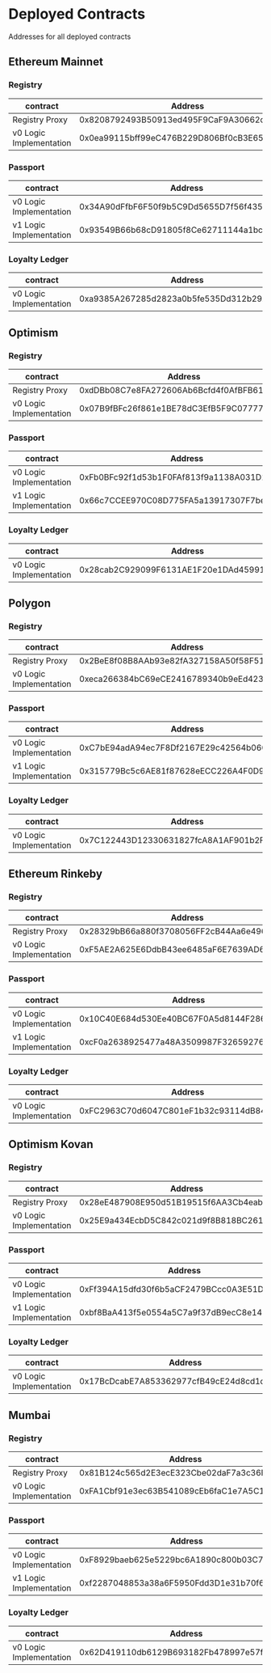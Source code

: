 # Deployed Contracts

Addresses for all deployed contracts

## Ethereum Mainnet

### Registry

| contract                | Address                                    |
| ----------------------- | ------------------------------------------ |
| Registry Proxy          | 0x8208792493B50913ed495F9CaF9A30662dEBBF57 |
| v0 Logic Implementation | 0x0ea99115bff99eC476B229D806Bf0cB3E6563Bcd |

### Passport

| contract                | Address                                    |
| ----------------------- | ------------------------------------------ |
| v0 Logic Implementation | 0x34A90dFfbF6F50f9b5C9Dd5655D7f56f435a440d |
| v1 Logic Implementation | 0x93549B66b68cD91805f8Ce62711144a1bcb0702A |

### Loyalty Ledger

| contract                | Address                                    |
| ----------------------- | ------------------------------------------ |
| v0 Logic Implementation | 0xa9385A267285d2823a0b5fe535Dd312b29ABAC4A |

## Optimism

### Registry

| contract                | Address                                    |
| ----------------------- | ------------------------------------------ |
| Registry Proxy          | 0xdDBb08C7e8FA272606Ab6Bcfd4f0AfBFB61739FE |
| v0 Logic Implementation | 0x07B9fBFc26f861e1BE78dC3EfB5F9C07777ab653 |

### Passport

| contract                | Address                                    |
| ----------------------- | ------------------------------------------ |
| v0 Logic Implementation | 0xFb0BFc92f1d53b1F0FAf813f9a1138A031D1bF8D |
| v1 Logic Implementation | 0x66c7CCEE970C08D775FA5a13917307F7be7e9f9C |

### Loyalty Ledger

| contract                | Address                                    |
| ----------------------- | ------------------------------------------ |
| v0 Logic Implementation | 0x28cab2C929099F6131AE1F20e1DAd4599179114F |

## Polygon

### Registry

| contract                | Address                                    |
| ----------------------- | ------------------------------------------ |
| Registry Proxy          | 0x2BeE8f08B8AAb93e82fA327158A50f58F51b418A |
| v0 Logic Implementation | 0xeca266384bC69eCE2416789340b9eEd423392830 |

### Passport

| contract                | Address                                    |
| ----------------------- | ------------------------------------------ |
| v0 Logic Implementation | 0xC7bE94adA94ec7F8Df2167E29c42564b060F9F84 |
| v1 Logic Implementation | 0x315779Bc5c6AE81f87628eECC226A4F0D993d7AE |

### Loyalty Ledger

| contract                | Address                                    |
| ----------------------- | ------------------------------------------ |
| v0 Logic Implementation | 0x7C122443D12330631827fcA8A1AF901b2FDFc979 |

## Ethereum Rinkeby

### Registry

| contract                | Address                                    |
| ----------------------- | ------------------------------------------ |
| Registry Proxy          | 0x28329bB66a880f3708056FF2cB44Aa6e49642506 |
| v0 Logic Implementation | 0xF5AE2A625E6DdbB43ee6485aF6E7639AD67b1e64 |

### Passport

| contract                | Address                                    |
| ----------------------- | ------------------------------------------ |
| v0 Logic Implementation | 0x10C40E684d530Ee40BC67F0A5d8144F2865890D8 |
| v1 Logic Implementation | 0xcF0a2638925477a48A3509987F3265927609cF1F |

### Loyalty Ledger

| contract                | Address                                    |
| ----------------------- | ------------------------------------------ |
| v0 Logic Implementation | 0xFC2963C70d6047C801eF1b32c93114dB84d7d76c |

## Optimism Kovan

### Registry

| contract                | Address                                    |
| ----------------------- | ------------------------------------------ |
| Registry Proxy          | 0x28eE487908E950d51B19515f6AA3Cb4eab90fCEC |
| v0 Logic Implementation | 0x25E9a434EcbD5C842c021d9f8B818BC261b62b58 |

### Passport

| contract                | Address                                    |
| ----------------------- | ------------------------------------------ |
| v0 Logic Implementation | 0xFf394A15dfd30f6b5aCF2479BCcc0A3E51D818E4 |
| v1 Logic Implementation | 0xbf8BaA413f5e0554a5C7a9f37dB9ecC8e14EB1a9 |

### Loyalty Ledger

| contract                | Address                                    |
| ----------------------- | ------------------------------------------ |
| v0 Logic Implementation | 0x17BcDcabE7A853362977cfB49cE24d8cd1d1Cc94 |

## Mumbai

### Registry

| contract                | Address                                    |
| ----------------------- | ------------------------------------------ |
| Registry Proxy          | 0x81B124c565d2E3ecE323Cbe02daF7a3c36F846E5 |
| v0 Logic Implementation | 0xFA1Cbf91e3ec63B541089cEb6faC1e7A5C15DBF0 |

### Passport

| contract                | Address                                    |
| ----------------------- | ------------------------------------------ |
| v0 Logic Implementation | 0xF8929baeb625e5229bc6A1890c800b03C78c374E |
| v1 Logic Implementation | 0xf2287048853a38a6F5950Fdd3D1e31b70f6C6524 |

### Loyalty Ledger

| contract                | Address                                    |
| ----------------------- | ------------------------------------------ |
| v0 Logic Implementation | 0x62D419110db6129B693182Fb478997e57f6E7e6c |
